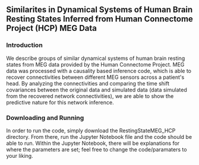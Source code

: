 ## Similarites in Dynamical Systems of Human Brain Resting States Inferred from Human Connectome Project (HCP) MEG Data

### Introduction
We describe groups of similar dynamical systems of human brain resting states from MEG data provided by the Human Connectome Project. MEG data was processed with a causality based inference code, which is able to recover connectivities between different MEG sensors across a patient's head. By analyzing the connectivities and comparing the time shift covariances between the original data and simulated data (data simulated from the recovered network connectivities), we are able to show the predictive nature for this network inference. 

### Downloading and Running
In order to run the code, simply download the RestingStateMEG_HCP directory. From there, run the Jupyter Notebook file and the code should be able to run. Within the Jupyter Notebook, there will be explanations for where the parameters are set; feel free to change the code/paramaters to your liking. 



